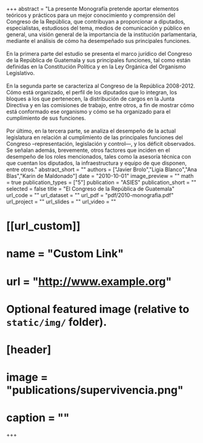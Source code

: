 +++
abstract = "La presente Monografía pretende aportar elementos teóricos y prácticos para un mejor conocimiento y comprensión del Congreso de la República, que contribuyan a proporcionar a diputados, especialistas, estudiosos del tema, medios de comunicación y público en general, una visión general de la importancia de la institución parlamentaria, mediante el análisis de cómo ha desempeñado sus principales funciones.<br></br>En la primera parte del estudio se presenta el marco jurídico del Congreso de la República de Guatemala y sus principales funciones, tal como están definidas en la Constitución Política y en la Ley Orgánica del Organismo Legislativo.<br></br>En la segunda parte se caracteriza al Congreso de la República 2008-2012. Cómo está organizado, el perfil de los diputados que lo integran, los bloques a los que pertenecen, la distribución de cargos en la Junta Directiva y en las comisiones de trabajo, entre otros, a fin de mostrar cómo está conformado ese organismo y cómo se ha organizado para el cumplimiento de sus funciones.<br></br>Por último, en la tercera parte, se analiza el desempeño de la actual legislatura en relación al cumplimiento de las principales funciones del Congreso –representación, legislación y control—, y los déficit observados. Se señalan además, brevemente, otros factores que inciden en el desempeño de los roles mencionados, tales como la asesoría técnica con que cuentan los diputados, la infraestructura y equipo de que disponen, entre otros."
abstract_short = ""
authors = ["Javier Brolo","Ligia Blanco","Ana Blas","Karin de Maldonado"]
date = "2010-10-01"
image_preview = ""
math = true
publication_types = ["5"]
publication = "ASIES"
publication_short = ""
selected = false
title = "El Congreso de la República de Guatemala"
url_code = ""
url_dataset = ""
url_pdf = "pdf/2010-monografia.pdf"
url_project = ""
url_slides = ""
url_video = ""

# [[url_custom]]
# name = "Custom Link"
# url = "http://www.example.org"

# Optional featured image (relative to `static/img/` folder).
# [header]
# image = "publications/supervivencia.png"
# caption = ""

+++